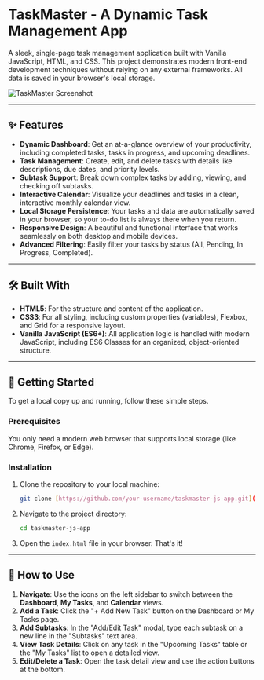 # TaskMaster - A Dynamic Task Management App

A sleek, single-page task management application built with Vanilla JavaScript, HTML, and CSS. This project demonstrates modern front-end development techniques without relying on any external frameworks. All data is saved in your browser's local storage.

![TaskMaster Screenshot](./screenshot.png)

---

## ✨ Features

* **Dynamic Dashboard**: Get an at-a-glance overview of your productivity, including completed tasks, tasks in progress, and upcoming deadlines.
* **Task Management**: Create, edit, and delete tasks with details like descriptions, due dates, and priority levels.
* **Subtask Support**: Break down complex tasks by adding, viewing, and checking off subtasks.
* **Interactive Calendar**: Visualize your deadlines and tasks in a clean, interactive monthly calendar view.
* **Local Storage Persistence**: Your tasks and data are automatically saved in your browser, so your to-do list is always there when you return.
* **Responsive Design**: A beautiful and functional interface that works seamlessly on both desktop and mobile devices.
* **Advanced Filtering**: Easily filter your tasks by status (All, Pending, In Progress, Completed).

---

## 🛠️ Built With

* **HTML5**: For the structure and content of the application.
* **CSS3**: For all styling, including custom properties (variables), Flexbox, and Grid for a responsive layout.
* **Vanilla JavaScript (ES6+)**: All application logic is handled with modern JavaScript, including ES6 Classes for an organized, object-oriented structure.

---

## 🚀 Getting Started

To get a local copy up and running, follow these simple steps.

### **Prerequisites**
You only need a modern web browser that supports local storage (like Chrome, Firefox, or Edge).

### **Installation**
1.  Clone the repository to your local machine:
    ```bash
    git clone [https://github.com/your-username/taskmaster-js-app.git](https://github.com/your-username/taskmaster-js-app.git)
    ```
2.  Navigate to the project directory:
    ```bash
    cd taskmaster-js-app
    ```
3.  Open the `index.html` file in your browser. That's it!

---

## 📖 How to Use

1.  **Navigate**: Use the icons on the left sidebar to switch between the **Dashboard**, **My Tasks**, and **Calendar** views.
2.  **Add a Task**: Click the "+ Add New Task" button on the Dashboard or My Tasks page.
3.  **Add Subtasks**: In the "Add/Edit Task" modal, type each subtask on a new line in the "Subtasks" text area.
4.  **View Task Details**: Click on any task in the "Upcoming Tasks" table or the "My Tasks" list to open a detailed view.
5.  **Edit/Delete a Task**: Open the task detail view and use the action buttons at the bottom.